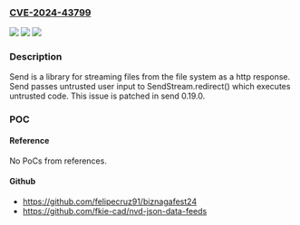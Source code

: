 ### [CVE-2024-43799](https://cve.mitre.org/cgi-bin/cvename.cgi?name=CVE-2024-43799)
![](https://img.shields.io/static/v1?label=Product&message=send&color=blue)
![](https://img.shields.io/static/v1?label=Version&message=%3D%20%3C%200.19.0%20&color=brighgreen)
![](https://img.shields.io/static/v1?label=Vulnerability&message=CWE-79%3A%20Improper%20Neutralization%20of%20Input%20During%20Web%20Page%20Generation%20('Cross-site%20Scripting')&color=brighgreen)

### Description

Send is a library for streaming files from the file system as a http response. Send passes untrusted user input to SendStream.redirect() which executes untrusted code. This issue is patched in send 0.19.0.

### POC

#### Reference
No PoCs from references.

#### Github
- https://github.com/felipecruz91/biznagafest24
- https://github.com/fkie-cad/nvd-json-data-feeds

